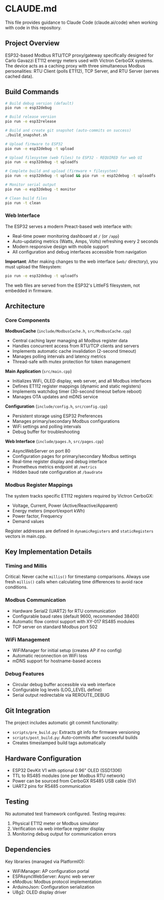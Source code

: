 # CLAUDE.md

This file provides guidance to Claude Code (claude.ai/code) when working with code in this repository.

## Project Overview

ESP32-based Modbus RTU/TCP proxy/gateway specifically designed for Carlo Gavazzi ET112 energy meters used with Victron CerboGX systems. The device acts as a caching proxy with three simultaneous Modbus personalities: RTU Client (polls ET112), TCP Server, and RTU Server (serves cached data).

## Build Commands

```bash
# Build debug version (default)
pio run -e esp32debug

# Build release version
pio run -e esp32release

# Build and create git snapshot (auto-commits on success)
./build_snapshot.sh

# Upload firmware to ESP32
pio run -e esp32debug -t upload

# Upload filesystem (web files) to ESP32 - REQUIRED for web UI
pio run -e esp32debug -t uploadfs

# Complete build and upload (firmware + filesystem)
pio run -e esp32debug -t upload && pio run -e esp32debug -t uploadfs

# Monitor serial output
pio run -e esp32debug -t monitor

# Clean build files
pio run -t clean
```

### Web Interface

The ESP32 serves a modern Preact-based web interface with:
- Real-time power monitoring dashboard at `/` (or `/app`)
- Auto-updating metrics (Watts, Amps, Volts) refreshing every 2 seconds
- Modern responsive design with mobile support  
- All configuration and debug interfaces accessible from navigation

**Important**: After making changes to the web interface (`web/` directory), you must upload the filesystem:
```bash
pio run -e esp32debug -t uploadfs
```

The web files are served from the ESP32's LittleFS filesystem, not embedded in firmware.

## Architecture

### Core Components

**ModbusCache** (`include/ModbusCache.h`, `src/ModbusCache.cpp`)
- Central caching layer managing all Modbus register data
- Handles concurrent access from RTU/TCP clients and servers
- Implements automatic cache invalidation (2-second timeout)
- Manages polling intervals and latency metrics
- Thread-safe with mutex protection for token management

**Main Application** (`src/main.cpp`)
- Initializes WiFi, OLED display, web server, and all Modbus interfaces
- Defines ET112 register mappings (dynamic and static registers)
- Implements watchdog timer (30-second timeout before reboot)
- Manages OTA updates and mDNS service

**Configuration** (`include/config.h`, `src/config.cpp`)
- Persistent storage using ESP32 Preferences
- Manages primary/secondary Modbus configurations
- WiFi settings and polling intervals
- Debug buffer for troubleshooting

**Web Interface** (`include/pages.h`, `src/pages.cpp`)
- AsyncWebServer on port 80
- Configuration pages for primary/secondary Modbus settings
- Real-time register display and debug interface
- Prometheus metrics endpoint at `/metrics`
- Hidden baud rate configuration at `/baudrate`

### Modbus Register Mappings

The system tracks specific ET112 registers required by Victron CerboGX:
- Voltage, Current, Power (Active/Reactive/Apparent)
- Energy meters (import/export kWh)
- Power factor, Frequency
- Demand values

Register addresses are defined in `dynamicRegisters` and `staticRegisters` vectors in main.cpp.

## Key Implementation Details

### Timing and Millis
Critical: Never cache `millis()` for timestamp comparisons. Always use fresh `millis()` calls when calculating time differences to avoid race conditions.

### Modbus Communication
- Hardware Serial2 (UART2) for RTU communication
- Configurable baud rates (default 9600, recommended 38400)
- Automatic flow control support with XY-017 RS485 modules
- TCP server on standard Modbus port 502

### WiFi Management
- WiFiManager for initial setup (creates AP if no config)
- Automatic reconnection on WiFi loss
- mDNS support for hostname-based access

### Debug Features
- Circular debug buffer accessible via web interface
- Configurable log levels (LOG_LEVEL define)
- Serial output redirectable via REROUTE_DEBUG

## Git Integration

The project includes automatic git commit functionality:
- `scripts/pre_build.py`: Extracts git info for firmware versioning
- `scripts/post_build.py`: Auto-commits after successful builds
- Creates timestamped build tags automatically

## Hardware Configuration

- ESP32 DevKit V1 with optional 0.96" OLED (SSD1306)
- TTL to RS485 modules (one per Modbus RTU network)
- Power can be sourced from CerboGX RS485 USB cable (5V)
- UART2 pins for RS485 communication

## Testing

No automated test framework configured. Testing requires:
1. Physical ET112 meter or Modbus simulator
2. Verification via web interface register display
3. Monitoring debug output for communication errors

## Dependencies

Key libraries (managed via PlatformIO):
- WiFiManager: AP configuration portal
- ESPAsyncWebServer: Async web server
- eModbus: Modbus protocol implementation
- ArduinoJson: Configuration serialization
- U8g2: OLED display driver